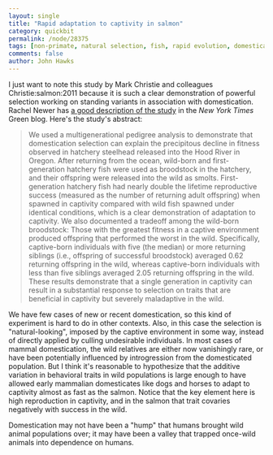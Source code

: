 ```yaml
---
layout: single 
title: "Rapid adaptation to captivity in salmon" 
category: quickbit
permalink: /node/28375
tags: [non-primate, natural selection, fish, rapid evolution, domestication] 
comments: false 
author: John Hawks 
---
```


I just want to note this study by Mark Christie and colleagues <bib>Christie:salmon:2011</bib> because it is such a clear demonstration of powerful selection working on standing variants in association with domestication. Rachel Newer has <a href="http://green.blogs.nytimes.com/2011/12/21/unfit-salmon-and-plain-old-darwinian-selection/">a good description of the study</a> in the <em>New York Times</em> Green blog. Here's the study's abstract: 

<blockquote>We used a multigenerational pedigree analysis to demonstrate that domestication selection can explain the precipitous decline in fitness observed in hatchery steelhead released into the Hood River in Oregon. After returning from the ocean, wild-born and first-generation hatchery fish were used as broodstock in the hatchery, and their offspring were released into the wild as smolts. First-generation hatchery fish had nearly double the lifetime reproductive success (measured as the number of returning adult offspring) when spawned in captivity compared with wild fish spawned under identical conditions, which is a clear demonstration of adaptation to captivity. We also documented a tradeoff among the wild-born broodstock: Those with the greatest fitness in a captive environment produced offspring that performed the worst in the wild. Specifically, captive-born individuals with five (the median) or more returning siblings (i.e., offspring of successful broodstock) averaged 0.62 returning offspring in the wild, whereas captive-born individuals with less than five siblings averaged 2.05 returning offspring in the wild. These results demonstrate that a single generation in captivity can result in a substantial response to selection on traits that are beneficial in captivity but severely maladaptive in the wild.</blockquote>

We have few cases of new or recent domestication, so this kind of experiment is hard to do in other contexts. Also, in this case the selection is "natural-looking", imposed by the captive environment in some way, instead of directly applied by culling undesirable individuals. In most cases of mammal domestication, the wild relatives are either now vanishingly rare, or have been potentially influenced by introgression from the domesticated population. But I think it's reasonable to hypothesize that the additive variation in behavioral traits in wild populations is large enough to have allowed early mammalian domesticates like dogs and horses to adapt to captivity almost as fast as the salmon. Notice that the key element here is high reproduction in captivity, and in the salmon that trait covaries negatively with success in the wild. 

Domestication may not have been a "hump" that humans brought wild animal populations over; it may have been a valley that trapped once-wild animals into dependence on humans. 


